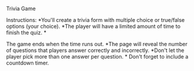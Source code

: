 Trivia Game

Instructions:
*You'll create a trivia form with multiple choice or true/false options (your choice).
*The player will have a limited amount of time to finish the quiz.
*


The game ends when the time runs out.
*The page will reveal the number of questions that players answer correctly and incorrectly.
*Don't let the player pick more than one answer per question.
*
Don't forget to include a countdown timer.